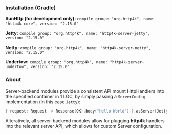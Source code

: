 ### Installation (Gradle)
**SunHttp (for development only):** ```compile group: "org.http4k", name: "http4k-core", version: "2.15.0"```

**Jetty:** ```compile group: "org.http4k", name: "http4k-server-jetty", version: "2.15.0"```

**Netty:** ```compile group: "org.http4k", name: "http4k-server-netty", version: "2.15.0"```

**Undertow:** ```compile group: "org.http4k", name: "http4k-server-undertow", version: "2.15.0"```

### About
Server-backend modules provide a consistent API mount HttpHandlers into the specified container in 1 LOC, by simply passing a `ServerConfig` implementation (in this case `Jetty`):

```kotlin
{ request: Request -> Response(OK).body("Hello World") }.asServer(Jetty(8000)).start().block()
```
Alteratively, all server-backend modules allow for plugging **http4k** handlers into the relevant server API, which allows for custom Server configuration.
